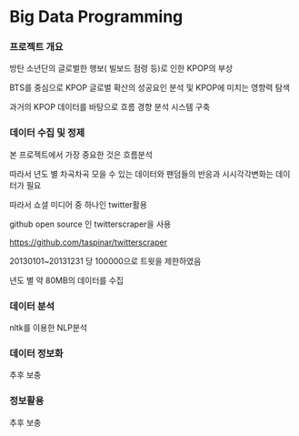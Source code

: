 # Big Data Programming 



### 프로젝트 개요
방탄 소년단의 글로벌한 행보( 빌보드 점령 등)로 인한 KPOP의 부상

BTS를 중심으로 KPOP 글로벌 확산의 성공요인 분석 및 KPOP에 미치는 영향력 탐색

과거의 KPOP 데이터를 바탕으로 흐름 경향 분석 시스템 구축


###  데이터 수집 및 정제
본 프로젝트에서 가장 중요한 것은 흐름분석

따라서 년도 별 차곡차곡 모을 수 있는 데이터와  팬덤들의 반응과 시시각각변화는 데이터가 필요

따라서 쇼셜 미디어 중 하나인 twitter활용 

github open source 인 twitterscraper을 사용

https://github.com/taspinar/twitterscraper

20130101~20131231 당 100000으로 트윗을 제한하였음

년도 별 약 80MB의 데이터를 수집


###  데이터 분석
nltk를 이용한 NLP분석


### 데이터 정보화
추후 보충


### 정보활용
추후 보충
